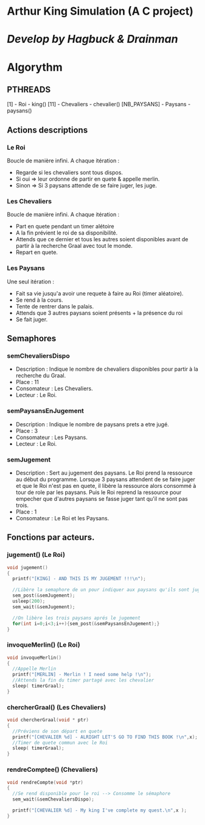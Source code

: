 # Arthur King Simulation (A C project)
# *Develop by Hagbuck & Drainman*

# Algorythm

## PTHREADS
[1] - Roi - king()
[11] - Chevaliers - chevalier()
[NB_PAYSANS] - Paysans - paysans()

## Actions descriptions

### Le Roi
Boucle de manière infini. A chaque itération :
* Regarde si les chevaliers sont tous dispos.
* Si oui =>  leur ordonne de partir en quete & appelle merlin.
* Sinon => Si 3 paysans attende de se faire juger, les juge.

### Les Chevaliers
Boucle de manière infini. A chaque itération :
* Part en quete pendant un timer alétoire
* A la fin prévient le roi de sa disponibilité.
* Attends que ce dernier et tous les autres soient disponibles avant de partir à la recherche Graal avec tout le monde.
* Repart en quete.

### Les Paysans
Une seul itération :
* Fait sa vie jusqu'a avoir une requete à faire au Roi (timer aléatoire).
* Se rend à la cours.
* Tente de rentrer dans le palais.
* Attends que 3 autres paysans soient présents + la présence du roi
* Se fait juger.

## Semaphores

### semChevaliersDispo
* Description : Indique le nombre de chevaliers disponibles pour partir à la recherche du Graal.
* Place : 11
* Consomateur : Les Chevaliers.
* Lecteur : Le Roi.

### semPaysansEnJugement
* Description : Indique le nombre de paysans prets a etre jugé.
* Place : 3
* Consomateur : Les Paysans.
* Lecteur : Le Roi.

### semJugement
* Description : Sert au jugement des paysans. Le Roi prend la ressource au début du programme. Lorsque 3 paysans attendent de se faire juger et que le Roi n'est pas en quete, il libère la ressource alors consommé à tour de role par les paysans. Puis le Roi reprend la ressource pour empecher que d'autres paysans se fasse juger tant qu'il ne sont pas trois.
* Place : 1
* Consomateur : Le Roi et les Paysans.

## Fonctions par acteurs.

### jugement() (Le Roi)
```C
void jugement()
{
  printf("[KING] - AND THIS IS MY JUGEMENT !!!\n");

  //Libère la semaphore de un pour indiquer aux paysans qu'ils sont jugés.
  sem_post(&semJugement);
  usleep(200);
  sem_wait(&semJugement);

  //On libère les trois paysans aprés le jugement
  for(int i=0;i<3;i++){sem_post(&semPaysansEnJugement);}
}
```

### invoqueMerlin() (Le Roi)
```C
void invoqueMerlin()
{
  //Appelle Merlin
  printf("[MERLIN] - Merlin ! I need some help !\n");
  //Attends la fin du timer partagé avec les chevalier
  sleep( timerGraal);
}
```

### chercherGraal() (Les Chevaliers)
```C
void chercherGraal(void * ptr)
{
  //Préviens de son départ en quete
  printf("[CHEVALIER %d] - ALRIGHT LET'S GO TO FIND THIS BOOK !\n",x);
  //Timer de quete commun avec le Roi
  sleep( timerGraal);
}
```

### rendreComptee() (Chevaliers)
```C
void rendreCompte(void *ptr)
{
  //Se rend disponible pour le roi --> Consomme le sémaphore
  sem_wait(&semChevaliersDispo);

  printf("[CHEVALIER %d] - My king I've complete my quest.\n",x );
}
```
